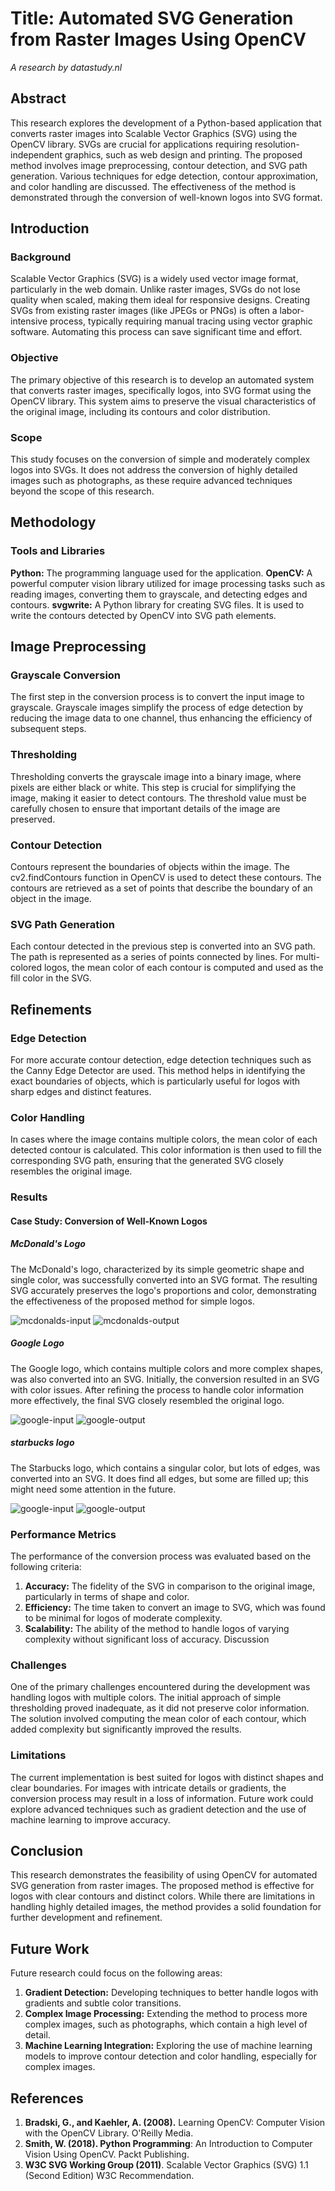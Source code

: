 # Title: Automated SVG Generation from Raster Images Using OpenCV
_A research by datastudy.nl_

## Abstract
This research explores the development of a Python-based application that converts raster images into Scalable Vector Graphics (SVG) using the OpenCV library. SVGs are crucial for applications requiring resolution-independent graphics, such as web design and printing. The proposed method involves image preprocessing, contour detection, and SVG path generation. Various techniques for edge detection, contour approximation, and color handling are discussed. The effectiveness of the method is demonstrated through the conversion of well-known logos into SVG format.

## Introduction
### Background
Scalable Vector Graphics (SVG) is a widely used vector image format, particularly in the web domain. Unlike raster images, SVGs do not lose quality when scaled, making them ideal for responsive designs. Creating SVGs from existing raster images (like JPEGs or PNGs) is often a labor-intensive process, typically requiring manual tracing using vector graphic software. Automating this process can save significant time and effort.

### Objective
The primary objective of this research is to develop an automated system that converts raster images, specifically logos, into SVG format using the OpenCV library. This system aims to preserve the visual characteristics of the original image, including its contours and color distribution.

### Scope
This study focuses on the conversion of simple and moderately complex logos into SVGs. It does not address the conversion of highly detailed images such as photographs, as these require advanced techniques beyond the scope of this research.

## Methodology
### Tools and Libraries
**Python:** The programming language used for the application.
**OpenCV:** A powerful computer vision library utilized for image processing tasks such as reading images, converting them to grayscale, and detecting edges and contours.
**svgwrite:** A Python library for creating SVG files. It is used to write the contours detected by OpenCV into SVG path elements.
## Image Preprocessing
### Grayscale Conversion
The first step in the conversion process is to convert the input image to grayscale. Grayscale images simplify the process of edge detection by reducing the image data to one channel, thus enhancing the efficiency of subsequent steps.

### Thresholding
Thresholding converts the grayscale image into a binary image, where pixels are either black or white. This step is crucial for simplifying the image, making it easier to detect contours. The threshold value must be carefully chosen to ensure that important details of the image are preserved.

### Contour Detection
Contours represent the boundaries of objects within the image. The cv2.findContours function in OpenCV is used to detect these contours. The contours are retrieved as a set of points that describe the boundary of an object in the image.

### SVG Path Generation
Each contour detected in the previous step is converted into an SVG path. The path is represented as a series of points connected by lines. For multi-colored logos, the mean color of each contour is computed and used as the fill color in the SVG.

## Refinements
### Edge Detection
For more accurate contour detection, edge detection techniques such as the Canny Edge Detector are used. This method helps in identifying the exact boundaries of objects, which is particularly useful for logos with sharp edges and distinct features.

### Color Handling
In cases where the image contains multiple colors, the mean color of each detected contour is calculated. This color information is then used to fill the corresponding SVG path, ensuring that the generated SVG closely resembles the original image.

### Results
#### Case Study: Conversion of Well-Known Logos
##### McDonald's Logo
The McDonald's logo, characterized by its simple geometric shape and single color, was successfully converted into an SVG format. The resulting SVG accurately preserves the logo's proportions and color, demonstrating the effectiveness of the proposed method for simple logos.

![mcdonalds-input](mcds.png)
![mcdonalds-output](mcds.svg)

##### Google Logo
The Google logo, which contains multiple colors and more complex shapes, was also converted into an SVG. Initially, the conversion resulted in an SVG with color issues. After refining the process to handle color information more effectively, the final SVG closely resembled the original logo.

![google-input](google.png)
![google-output](google.svg)

##### starbucks logo
The Starbucks logo, which contains a singular color, but lots of edges, was converted into an SVG. It does find all edges, but some are filled up; this might need some attention in the future.

![google-input](starbucks.png)
![google-output](starbucks.svg)

### Performance Metrics
The performance of the conversion process was evaluated based on the following criteria:

1. **Accuracy:** The fidelity of the SVG in comparison to the original image, particularly in terms of shape and color.
2. **Efficiency:** The time taken to convert an image to SVG, which was found to be minimal for logos of moderate complexity.
3. **Scalability:** The ability of the method to handle logos of varying complexity without significant loss of accuracy.
Discussion
### Challenges
One of the primary challenges encountered during the development was handling logos with multiple colors. The initial approach of simple thresholding proved inadequate, as it did not preserve color information. The solution involved computing the mean color of each contour, which added complexity but significantly improved the results.

### Limitations
The current implementation is best suited for logos with distinct shapes and clear boundaries. For images with intricate details or gradients, the conversion process may result in a loss of information. Future work could explore advanced techniques such as gradient detection and the use of machine learning to improve accuracy.

## Conclusion
This research demonstrates the feasibility of using OpenCV for automated SVG generation from raster images. The proposed method is effective for logos with clear contours and distinct colors. While there are limitations in handling highly detailed images, the method provides a solid foundation for further development and refinement.

## Future Work
Future research could focus on the following areas:

1. **Gradient Detection:** Developing techniques to better handle logos with gradients and subtle color transitions.
2. **Complex Image Processing:** Extending the method to process more complex images, such as photographs, which contain a high level of detail.
3. **Machine Learning Integration:** Exploring the use of machine learning models to improve contour detection and color handling, especially for complex images.
## References
1. **Bradski, G., and Kaehler, A. (2008).** Learning OpenCV: Computer Vision with the OpenCV Library. O'Reilly Media.
2. **Smith, W. (2018). Python Programming**: An Introduction to Computer Vision Using OpenCV. Packt Publishing.
3. **W3C SVG Working Group (2011)**. Scalable Vector Graphics (SVG) 1.1 (Second Edition) W3C Recommendation.